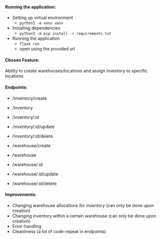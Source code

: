 #### Running the application:
- Setting up virtual environment
  - `python3 -m venv venv`
- Installing dependencies
  - `python3 -m pip install -r requirements.txt`
- Running the application
  - `flask run`
  - open using the provided url

#### Chosen Feature:
Ability to create warehouses/locations and assign inventory to specific locations

#### Endpoints:
- /inventory/create
- /inventory
- /inventory/:id
- /inventory/:id/update
- /inventory/:id/delete

- /warehouse/create
- /warehouse
- /warehouse/:id
- /warehouse/:id/update
- /warehouse/:id/delete

#### Improvements:
- Changing warehouse allocations for inventory (can only be done upon creation)
- Changing inventory within a certain warehouse (can only be done upon creation)
- Error-handling
- Cleanliness (a lot of code-repeat in endpoints)
